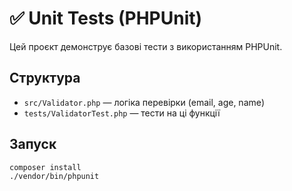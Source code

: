 # ✅ Unit Tests (PHPUnit)

Цей проєкт демонструє базові тести з використанням PHPUnit.

## Структура

- `src/Validator.php` — логіка перевірки (email, age, name)
- `tests/ValidatorTest.php` — тести на ці функції

## Запуск

```bash
composer install
./vendor/bin/phpunit
